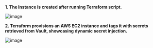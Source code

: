 **1. The Instance is created after running Terraform script.**

![image](https://github.com/user-attachments/assets/8bf9948b-b219-46c0-8900-ba03e9a166bc)




**2. Terraform provisions an AWS EC2 instance and tags it with secrets retrieved from Vault, showcasing dynamic secret injection.**

![image](https://github.com/user-attachments/assets/2f5a470d-edb8-44e4-ba81-4160c6efbedf)
